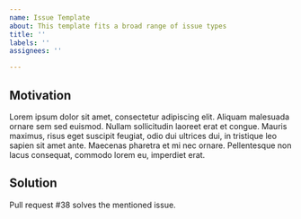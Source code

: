 ```yaml
---
name: Issue Template
about: This template fits a broad range of issue types
title: ''
labels: ''
assignees: ''

---
```


## Motivation
Lorem ipsum dolor sit amet, consectetur adipiscing elit. Aliquam malesuada ornare sem sed euismod. Nullam sollicitudin laoreet erat et congue. Mauris maximus, risus eget suscipit feugiat, odio dui ultrices dui, in tristique leo sapien sit amet ante. Maecenas pharetra et mi nec ornare. Pellentesque non lacus consequat, commodo lorem eu, imperdiet erat. 

## Solution
Pull request #38  solves the mentioned issue.
